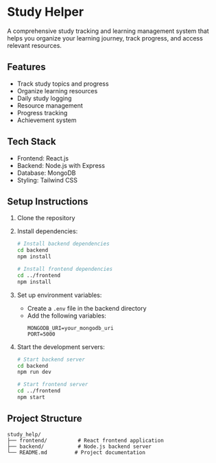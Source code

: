 # Study Helper

A comprehensive study tracking and learning management system that helps you organize your learning journey, track progress, and access relevant resources.

## Features

- Track study topics and progress
- Organize learning resources
- Daily study logging
- Resource management
- Progress tracking
- Achievement system

## Tech Stack

- Frontend: React.js
- Backend: Node.js with Express
- Database: MongoDB
- Styling: Tailwind CSS

## Setup Instructions

1. Clone the repository
2. Install dependencies:
   ```bash
   # Install backend dependencies
   cd backend
   npm install

   # Install frontend dependencies
   cd ../frontend
   npm install
   ```

3. Set up environment variables:
   - Create a `.env` file in the backend directory
   - Add the following variables:
     ```
     MONGODB_URI=your_mongodb_uri
     PORT=5000
     ```

4. Start the development servers:
   ```bash
   # Start backend server
   cd backend
   npm run dev

   # Start frontend server
   cd ../frontend
   npm start
   ```

## Project Structure

```
study_help/
├── frontend/          # React frontend application
├── backend/           # Node.js backend server
└── README.md         # Project documentation
``` 
